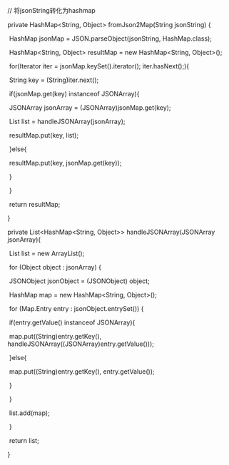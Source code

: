 // 将jsonString转化为hashmap

  private HashMap<String, Object> fromJson2Map(String jsonString) {

​    HashMap jsonMap = JSON.parseObject(jsonString, HashMap.class);

 

​    HashMap<String, Object> resultMap = new HashMap<String, Object>();

​    for(Iterator iter = jsonMap.keySet().iterator(); iter.hasNext();){

​      String key = (String)iter.next();

​      if(jsonMap.get(key) instanceof JSONArray){

​        JSONArray jsonArray = (JSONArray)jsonMap.get(key);

​        List list = handleJSONArray(jsonArray);

​        resultMap.put(key, list);

​      }else{

​        resultMap.put(key, jsonMap.get(key));

​      }

​    }

​    return resultMap;

  }

  private List<HashMap<String, Object>> handleJSONArray(JSONArray jsonArray){

​    List list = new ArrayList();

​    for (Object object : jsonArray) {

​      JSONObject jsonObject = (JSONObject) object;

​      HashMap map = new HashMap<String, Object>();

​      for (Map.Entry entry : jsonObject.entrySet()) {

​        if(entry.getValue() instanceof JSONArray){

​          map.put((String)entry.getKey(), handleJSONArray((JSONArray)entry.getValue()));

​        }else{

​          map.put((String)entry.getKey(), entry.getValue());

​        }

​      }

​      list.add(map);

​    }

​    return list;

  }